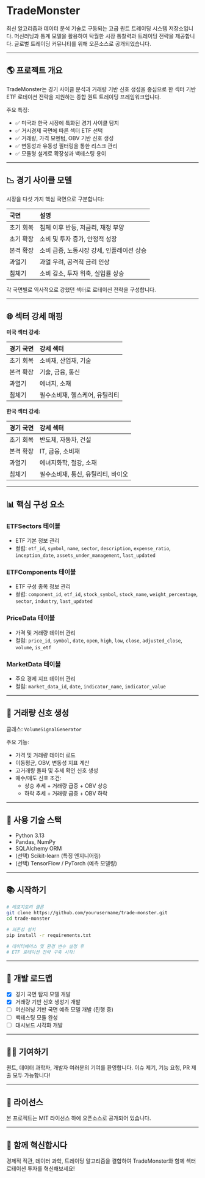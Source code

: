 # TradeMonster

최신 알고리즘과 데이터 분석 기술로 구동되는 고급 퀀트 트레이딩 시스템 저장소입니다. 머신러닝과 통계 모델을 활용하여 탁월한 시장 통찰력과 트레이딩 전략을 제공합니다. 글로벌 트레이딩 커뮤니티를 위해 오픈소스로 공개되었습니다.

---

## 🌎 프로젝트 개요

TradeMonster는 경기 사이클 분석과 거래량 기반 신호 생성을 중심으로 한 섹터 기반 ETF 로테이션 전략을 지원하는 종합 퀀트 트레이딩 프레임워크입니다.

주요 특징:
- ✅ 미국과 한국 시장에 특화된 경기 사이클 탐지
- ✅ 거시경제 국면에 따른 섹터 ETF 선택
- ✅ 거래량, 가격 모멘텀, OBV 기반 신호 생성
- ✅ 변동성과 유동성 필터링을 통한 리스크 관리
- ✅ 모듈형 설계로 확장성과 백테스팅 용이

---

## 📉 경기 사이클 모델

시장을 다섯 가지 핵심 국면으로 구분합니다:

| 국면 | 설명 |
|:-----|:----|
| 초기 회복 | 침체 이후 반등, 저금리, 재정 부양 |
| 초기 확장 | 소비 및 투자 증가, 안정적 성장 |
| 본격 확장 | 소비 급증, 노동시장 강세, 인플레이션 상승 |
| 과열기 | 과열 우려, 공격적 금리 인상 |
| 침체기 | 소비 감소, 투자 위축, 실업률 상승 |

각 국면별로 역사적으로 강했던 섹터로 로테이션 전략을 구성합니다.

---

## 🌐 섹터 강세 매핑

**미국 섹터 강세:**

| 경기 국면 | 강세 섹터 |
|:----------|:---------|
| 초기 회복 | 소비재, 산업재, 기술 |
| 본격 확장 | 기술, 금융, 통신 |
| 과열기 | 에너지, 소재 |
| 침체기 | 필수소비재, 헬스케어, 유틸리티 |

**한국 섹터 강세:**

| 경기 국면 | 강세 섹터 |
|:----------|:---------|
| 초기 회복 | 반도체, 자동차, 건설 |
| 본격 확장 | IT, 금융, 소비재 |
| 과열기 | 에너지화학, 철강, 소재 |
| 침체기 | 필수소비재, 통신, 유틸리티, 바이오 |

---

## 📊 핵심 구성 요소

### ETFSectors 테이블
- ETF 기본 정보 관리
- 컬럼: `etf_id`, `symbol`, `name`, `sector`, `description`, `expense_ratio`, `inception_date`, `assets_under_management`, `last_updated`

### ETFComponents 테이블
- ETF 구성 종목 정보 관리
- 컬럼: `component_id`, `etf_id`, `stock_symbol`, `stock_name`, `weight_percentage`, `sector`, `industry`, `last_updated`

### PriceData 테이블
- 가격 및 거래량 데이터 관리
- 컬럼: `price_id`, `symbol`, `date`, `open`, `high`, `low`, `close`, `adjusted_close`, `volume`, `is_etf`

### MarketData 테이블
- 주요 경제 지표 데이터 관리
- 컬럼: `market_data_id`, `date`, `indicator_name`, `indicator_value`

---

## 🔢 거래량 신호 생성

클래스: `VolumeSignalGenerator`

주요 기능:
- 가격 및 거래량 데이터 로드
- 이동평균, OBV, 변동성 지표 계산
- 고거래량 돌파 및 추세 확인 신호 생성
- 매수/매도 신호 조건:
  - 상승 추세 + 거래량 급증 + OBV 상승
  - 하락 추세 + 거래량 급증 + OBV 하락

---

## 🚀 사용 기술 스택
- Python 3.13
- Pandas, NumPy
- SQLAlchemy ORM
- (선택) Scikit-learn (특징 엔지니어링)
- (선택) TensorFlow / PyTorch (예측 모델링)

---

## 📚 시작하기

```bash
# 레포지토리 클론
git clone https://github.com/yourusername/trade-monster.git
cd trade-monster

# 의존성 설치
pip install -r requirements.txt

# 데이터베이스 및 환경 변수 설정 후
# ETF 로테이션 전략 구축 시작!
```

---

## 🚀 개발 로드맵
- [x] 경기 국면 탐지 모델 개발
- [x] 거래량 기반 신호 생성기 개발
- [ ] 머신러닝 기반 국면 예측 모델 개발 (진행 중)
- [ ] 백테스팅 모듈 완성
- [ ] 대시보드 시각화 개발

---

## 👨‍💼 기여하기

퀀트, 데이터 과학자, 개발자 여러분의 기여를 환영합니다. 이슈 제기, 기능 요청, PR 제출 모두 가능합니다!

---

## 💪 라이선스

본 프로젝트는 MIT 라이선스 하에 오픈소스로 공개되어 있습니다.

---

## 🚀 함께 혁신합시다

경제적 직관, 데이터 과학, 트레이딩 알고리즘을 결합하여 TradeMonster와 함께 섹터 로테이션 투자를 혁신해보세요!


